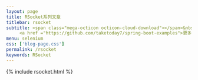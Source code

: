 ```yaml
---
layout: page
title: RSocket系列文章
titlebar: rsocket
subtitle: <span class="mega-octicon octicon-cloud-download"></span>&nbsp;&nbsp;
     <a href ="https://github.com/taketoday7/spring-boot-examples">更多RSocket精选教程，<font color="#EB9439">点我</font>查看！</a><br/>
menu: selenium
css: ['blog-page.css']
permalink: /rsocket
keywords: RSocket
---
```


{% include rsocket.html %}
